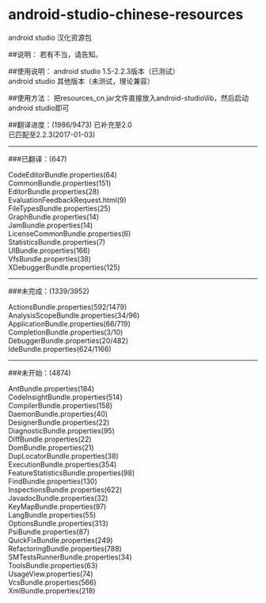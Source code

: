 # android-studio-chinese-resources
android studio 汉化资源包

##说明：
若有不当，请告知。

##使用说明：
android studio 1.5-2.2.3版本（已测试）  
android studio 其他版本（未测试，理论兼容）  

##使用方法：
把resources_cn.jar文件直接放入android-studio\lib，然后启动android studio即可

##翻译进度：(1986/9473)
已补充至2.0  
已匹配至2.2.3(2017-01-03)  

----------

###已翻译：(647)

CodeEditorBundle.properties(64)  
CommonBundle.properties(151)  
EditorBundle.properties(28)  
EvaluationFeedbackRequest.html(9)  
FileTypesBundle.properties(25)  
GraphBundle.properties(14)  
JamBundle.properties(14)  
LicenseCommonBundle.properties(6)  
StatisticsBundle.properties(7)  
UIBundle.properties(166)  
VfsBundle.properties(38)  
XDebuggerBundle.properties(125) 

----------

###未完成：(1339/3952)

ActionsBundle.properties(592/1479)  
AnalysisScopeBundle.properties(34/96)  
ApplicationBundle.properties(66/719)  
CompletionBundle.properties(3/10)  
DebuggerBundle.properties(20/482)  
IdeBundle.properties(624/1166)  

----------

###未开始：(4874)

AntBundle.properties(184)  
CodeInsightBundle.properties(514)  
CompilerBundle.properties(158)  
DaemonBundle.properties(40)  
DesignerBundle.properties(22)  
DiagnosticBundle.properties(95)  
DiffBundle.properties(22)  
DomBundle.properties(21)  
DupLocatorBundle.properties(38)  
ExecutionBundle.properties(354)  
FeatureStatisticsBundle.properties(98)  
FindBundle.properties(130)  
InspectionsBundle.properties(622)  
JavadocBundle.properties(32)  
KeyMapBundle.properties(97)  
LangBundle.properties(55)  
OptionsBundle.properties(313)  
PsiBundle.properties(87)  
QuickFixBundle.properties(249)  
RefactoringBundle.properties(788)  
SMTestsRunnerBundle.properties(34)  
ToolsBundle.properties(63)  
UsageView.properties(74)  
VcsBundle.properties(566)  
XmlBundle.properties(218)  
